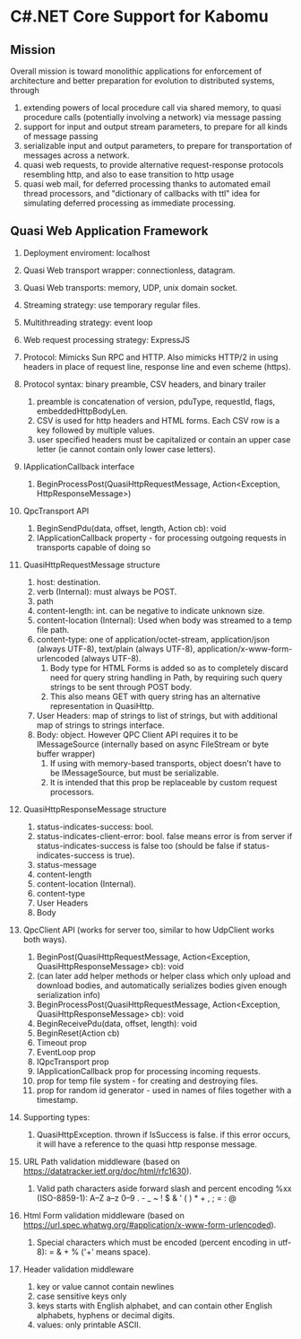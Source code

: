 # C#.NET Core Support for Kabomu

## Mission

Overall mission is toward monolithic applications for enforcement of architecture and better preparation for evolution to distributed systems, through

1. extending powers of local procedure call via shared memory, to quasi procedure calls (potentially involving a network) via message passing
2. support for input and output stream parameters, to prepare for all kinds of message passing
3. serializable input and output parameters, to prepare for transportation of messages across a network.
4. quasi web requests, to provide alternative request-response protocols resembling http, and also to ease transition to http usage
5. quasi web mail, for deferred processing thanks to automated email thread processors, and "dictionary of callbacks with ttl" idea for simulating deferred processing as immediate processing.

## Quasi Web Application Framework

1. Deployment enviroment: localhost

1. Quasi Web transport wrapper: connectionless, datagram.

1. Quasi Web transports: memory, UDP, unix domain socket.

2. Streaming strategy: use temporary regular files.

3. Multithreading strategy: event loop

3. Web request processing strategy: ExpressJS

3. Protocol: Mimicks Sun RPC and HTTP. Also mimicks HTTP/2 in using headers in place of request line, response line and even scheme (https).

3. Protocol syntax: binary preamble, CSV headers, and binary trailer
    1. preamble is concatenation of version, pduType, requestId, flags, embeddedHttpBodyLen.
    2. CSV is used for http headers and HTML forms. Each CSV row is a key followed by multiple values.
    3. user specified headers must be capitalized or contain an upper case letter (ie cannot contain only lower case letters).

5. IApplicationCallback interface
    1. BeginProcessPost(QuasiHttpRequestMessage, Action<Exception, HttpResponseMessage>)

5. QpcTransport API
    1. BeginSendPdu(data, offset, length, Action<Exception> cb): void
    1. IApplicationCallback property - for processing outgoing requests in transports capable of doing so

6. QuasiHttpRequestMessage structure
    1. host: destination.
    2. verb (Internal): must always be POST.
    1. path
    4. content-length: int. can be negative to indicate unknown size.
    4. content-location (Internal): Used when body was streamed to a temp file path.
    4. content-type: one of application/octet-stream, application/json (always UTF-8), text/plain (always UTF-8), application/x-www-form-urlencoded (always UTF-8).
        1. Body type for HTML Forms is added so as to completely discard need for query string handling in Path, by requiring such query strings to be sent through POST body.
        2. This also means GET with query string has an alternative representation in QuasiHttp.
    3. User Headers: map of strings to list of strings, but with additional map of strings to strings interface.
    4. Body: object. However QPC Client API requires it to be IMessageSource (internally based on async FileStream or byte buffer wrapper)
        1. If using with memory-based transports, object doesn't have to be IMessageSource, but must be serializable.
        2. It is intended that this prop be replaceable by custom request processors.

7. QuasiHttpResponseMessage structure
    1. status-indicates-success: bool.
    1. status-indicates-client-error: bool. false means error is from server if status-indicates-success is false too (should be false if status-indicates-success is true).
    2. status-message
    3. content-length
    4. content-location (Internal).
    4. content-type
    2. User Headers
    5. Body

9. QpcClient API (works for server too, similar to how UdpClient works both ways).
    1. BeginPost(QuasiHttpRequestMessage, Action<Exception, QuasiHttpResponseMessage> cb): void
    1. (can later add helper methods or helper class which only upload and download bodies, and automatically serializes bodies given enough serialization info)
    1. BeginProcessPost(QuasiHttpRequestMessage, Action<Exception, QuasiHttpResponseMessage> cb): void
    2. BeginReceivePdu(data, offset, length): void
    2. BeginReset(Action<Exception> cb)
    3. Timeout prop
    4. EventLoop prop
    6. IQpcTransport prop
    5. IApplicationCallback prop for processing incoming requests.
    6. prop for temp file system - for creating and destroying files.
    7. prop for random id generator - used in names of files together with a timestamp.

10. Supporting types:
    1. QuasiHttpException. thrown if IsSuccess is false.
    if this error occurs, it will have a reference to the quasi http response message.

11. URL Path validation middleware (based on https://datatracker.ietf.org/doc/html/rfc1630). 
    1. Valid path characters aside forward slash and percent encoding %xx (ISO-8859-1): A–Z a–z 0–9 . - _ ~ ! $ & ' ( ) * + , ; = : @

12. Html Form validation middleware (based on https://url.spec.whatwg.org/#application/x-www-form-urlencoded).
    1. Special characters which must be encoded (percent encoding in utf-8): = & + % ('+' means space).

13. Header validation middleware
    1. key or value cannot contain newlines
    2. case sensitive keys only
    3. keys starts with English alphabet, and can contain other English alphabets, hyphens or decimal digits.
    4. values: only printable ASCII.